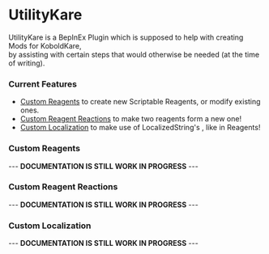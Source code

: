 # UtilityKare
UtilityKare is a BepInEx Plugin which is supposed to help with creating Mods for KoboldKare,  
by assisting with certain steps that would otherwise be needed (at the time of writing).

### Current Features  
- [Custom Reagents](#custom-reagents) to create new Scriptable Reagents, or modify existing ones.
- [Custom Reagent Reactions](#custom-reagent-reactions) to make two reagents form a new one!
- [Custom Localization](#custom-localization) to make use of LocalizedString's , like in Reagents!

### Custom Reagents

--- **DOCUMENTATION IS STILL WORK IN PROGRESS** ---  

### Custom Reagent Reactions

--- **DOCUMENTATION IS STILL WORK IN PROGRESS** ---   

### Custom Localization

--- **DOCUMENTATION IS STILL WORK IN PROGRESS** ---  
